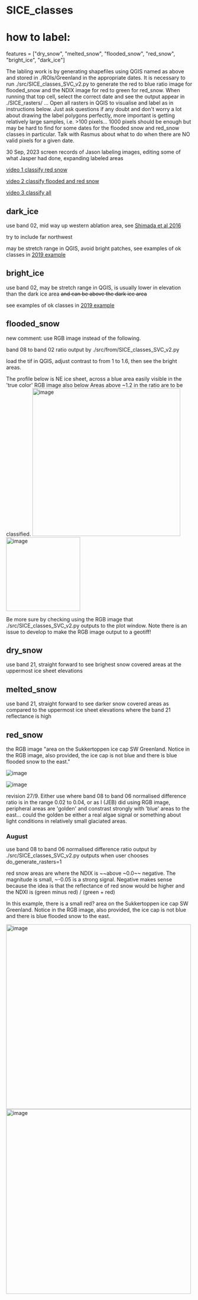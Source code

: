 # SICE_classes

# how to label:

features = ["dry_snow", "melted_snow", "flooded_snow", "red_snow", "bright_ice", "dark_ice"]

The labling work is by generating shapefiles using QGIS named as above and stored in ./ROIs/Greenland in the appropriate dates. It is necessary to run ./src/SICE_classes_SVC_v2.py to generate the red to blue ratio image for flooded_snow and the NDIX image for red to green for red_snow. When running that top cell, select the correct date and see the output appear in ./SICE_rasters/ ... Open all rasters in QGIS to visualise and label as in instructions below. Just ask questions if any doubt and don't worry a lot about drawing the label polygons perfectly, more important is getting relatively large samples, i.e. >100 pixels... 1000 pixels should be enough but may be hard to find for some dates for the flooded snow and red_snow classes in particular. Talk with Rasmus about what to do when there are NO valid pixels for a given date.

30 Sep, 2023 screen records of Jason labeling images, editing some of what Jasper had done, expanding labeled areas

[video 1 classify red snow](https://youtu.be/YPBh6Y9hZAk)

[video 2 classify flooded and red snow](https://youtu.be/kDgHtQccaUo)

[video 3 classify all](https://youtu.be/_Z-4M6EW0dA)


## dark_ice
use band 02, mid way up western ablation area, see [Shimada et al 2016](https://www.frontiersin.org/articles/10.3389/feart.2016.00043/full)

try to include far northwest

may be stretch range in QGIS, avoid bright patches, see examples of ok classes in [2019 example](https://github.com/jasonebox/SICE_classes/blob/main/Figs/2019-08-02_classes_SVM5bands_02_04_06_08_21.png)

## bright_ice
use band 02, may be stretch range in QGIS, is usually lower in elevation than the dark ice area ~~and can be above the dark ice area~~

see examples of ok classes in [2019 example](https://github.com/jasonebox/SICE_classes/blob/main/Figs/2019-08-02_classes_SVM5bands_02_04_06_08_21.png)

## flooded_snow
new comment: use RGB image instead of the following.

band 08 to band 02 ratio output by ./src/from/SICE_classes_SVC_v2.py

load the tif in QGIS, adjust contrast to from 1 to 1.6, then see the bright areas.

The profile below is NE ice sheet, across a blue area easily visible in the 'true color' RGB image also below
Areas above ~1.2 in the ratio are to be classified.
<img width="400" alt="image" src="https://github.com/jasonebox/SICE_classes/assets/32133350/05e4cb10-ea01-4d77-bf12-7c55c0b3104e">
<img width="200" alt="image" src="https://github.com/jasonebox/SICE_classes/assets/32133350/a349e61c-7f7d-4d06-ac5e-59e39d6e6f67">


Be more sure by checking using the RGB image that ./src/SICE_classes_SVC_v2.py outputs to the plot window. Note there is an issue to develop to make the RGB image output to a geotiff!

## dry_snow
use band 21, straight forward to see brighest snow covered areas at the uppermost ice sheet elevations

## melted_snow
use band 21, straight forward to see darker snow covered areas as compared to the uppermost ice sheet elevations where the band 21 reflectance is high

## red_snow



the RGB image "area on the Sukkertoppen ice cap SW Greenland. Notice in the RGB image, also provided, the ice cap is not blue and there is blue flooded snow to the east."

![image](https://github.com/jasonebox/SICE_classes/assets/32133350/02cbef70-5f98-47f4-af6e-051fab2bab1f)

![image](https://github.com/jasonebox/SICE_classes/assets/32133350/aa091771-0a24-4553-bdb6-2c55888a7ec1)

revision 27/9. Either use where band 08 to band 06 normalised difference ratio is in the range 0.02 to 0.04, or as I (JEB) did using RGB image, peripheral areas are 'golden' and constrast strongly with 'blue' areas to the east... could the golden be either a real algae signal or something about light conditions in relatively small glaciated areas.

### August
use band 08 to band 06 normalised difference ratio output by ./src/SICE_classes_SVC_v2.py outputs when user chooses do_generate_rasters=1

red snow areas are where the NDIX is ~~above ~0.0~~ negative. The magnitude is small, ~-0.05 is a strong signal. Negative makes sense because the idea is that the reflectance of red snow would be higher and the NDXI is (green minus red) / (green + red)

In this example, there is a small red? area on the Sukkertoppen ice cap SW Greenland. Notice in the RGB image, also provided, the ice cap is not blue and there is blue flooded snow to the east.

<img width="500" alt="image" src="https://github.com/jasonebox/SICE_classes/assets/32133350/4e65808c-13ca-44c0-966b-8b6df7c8bc37">
<img width="500" alt="image" src="https://github.com/jasonebox/SICE_classes/assets/32133350/a9281fab-5d88-4544-959c-3454ba781d41">



